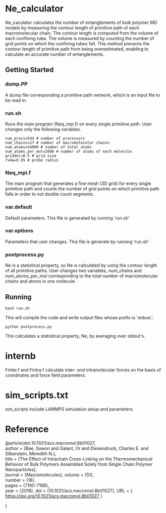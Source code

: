 # Ne_calculator

Ne_caculator calculates the number of entanglements of bulk polymer MD models by measuring the contour length of primitive path of each macromolecular chain. The contour length is computed from the volume of each confining tube. The volume is measured by counting the number of grid points on which the confining tubes fall. This method prevents the contour length of primitive path from being overestimated, enabling to calculate an accurate number of entanglements.

## Getting Started

### dump.PP
A dump file corresponding a primitive path network, which is an input file to be read in.

### run.sh
Runs the main program (Neq_mpi.f) on every single primitive path.
User changes only the following variables.
```
num_procs=544 # number of processors
num_chains=27 # number of macromolecular chains
num_atoms=54000 # number of total atoms
num_atoms_per_mol=2000 # number of atoms of each molecule
griddel=0.5 # grid size
rvdw=0.95 # probe radius
```
### Neq_mpi.f
The main program that generates a fine mesh (3D grid) for every single primitive path and counts the number of grid points on which primitive path falls in order to not double count segments.

### var.default
Default parameters. This file is generated by running 'run.sh'

### var.options
Parameters that user changes. This file is generate by running 'run.sh'

### postprocess.py
Ne is a statistical property, so Ne is calculated by using the contour length of all primitive paths.
User changes two variables, num_chains and num_atoms_per_mol corresponding to the total number of macromolecular chains and atoms in one molecule.

## Running
```
bash run.sh
```
This will compile the code and write output files whose prefix is 'stdout.'.

```
python postprocess.py
```
This calculates a statistical property, Ne, by averaging over stdout's.

# internb

Finter.f and Fintra.f calculate inter- and intramolecular forces on the basis of coordinates and force field parameters.

# sim_scripts.txt
sim_scripts include LAMMPS simulation setup and parameters.

# Reference
@article{doi:10.1021/acs.macromol.8b01027,	
author = {Bae, Suwon and Galant, Or and Diesendruck, Charles E. and Silberstein, Meredith N.},	
title = {The Effect of Intrachain Cross-Linking on the Thermomechanical Behavior of Bulk Polymers Assembled Solely from Single Chain Polymer Nanoparticles},	
journal = {Macromolecules},	
volume = {51},	
number = {18},	
pages = {7160-7168},	
year = {2018},
doi = {10.1021/acs.macromol.8b01027},
URL = {
https://doi.org/10.1021/acs.macromol.8b01027
}

}
